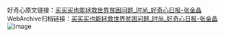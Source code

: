 好奇心原文链接：[买买买也能拯救世界贫困问题_时尚_好奇心日报-张金晶](https://www.qdaily.com/articles/7104.html)
WebArchive归档链接：[买买买也能拯救世界贫困问题_时尚_好奇心日报-张金晶](http://web.archive.org/web/20190623171727/https://www.qdaily.com/articles/7104.html)
![image](http://ww3.sinaimg.cn/large/007d5XDply1g3wbjdypn5j30u03tvkjl)